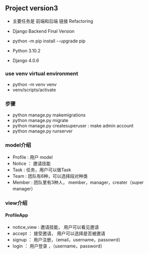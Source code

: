 ## Project version3
- 主要任务是 前端和后端 链接 Refactoring
- Django Backend Final Version

- python -m pip install --upgrade pip
- Python 3.10.2
- Django 4.0.6



### use venv virtual environment
- python -m venv venv
- venv/scripts/activate

### 步骤
- python manage.py makemigrations
- python manage.py migrate
- python manage.py createsuperuser : make admin account
- python manage.py runserver

### model介绍
- Profile : 用户 model
- Notice ： 邀请技能
- Task : 任务，用户可以做Task
- Team : 团队有6种，可以选择段对种类
- Member : 团队里有3种人， member，manager，creater（super manager）

### view介绍

#### ProfileApp
- notice_view : 邀请技能， 用户可以看见邀请
- accept ： 接受邀请， 用户可以选择是否被邀请
- signup ： 用户注册，（email，username，passowrd）
- login ： 用户登录 ，（username，password）
